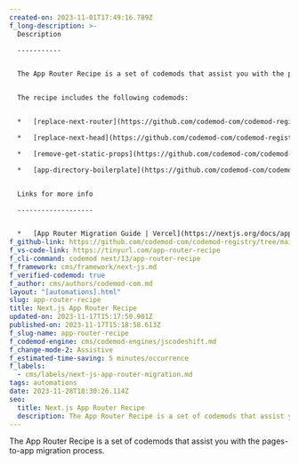 ```yaml
---
created-on: 2023-11-01T17:49:16.789Z
f_long-description: >-
  Description

  -----------


  The App Router Recipe is a set of codemods that assist you with the pages-to-app migration process.


  The recipe includes the following codemods:


  *   [replace-next-router](https://github.com/codemod-com/codemod-registry/tree/main/next/13/replace-next-router)

  *   [replace-next-head](https://github.com/codemod-com/codemod-registry/tree/main/next/13/replace-next-head)

  *   [remove-get-static-props](https://github.com/codemod-com/codemod-registry/tree/main/next/13/remove-get-static-props)

  *   [app-directory-boilerplate](https://github.com/codemod-com/codemod-registry/tree/main/next/13/app-directory-boilerplate)


  Links for more info

  -------------------


  *   [App Router Migration Guide | Vercel](https://nextjs.org/docs/app/building-your-application/upgrading/app-router-migration)
f_github-link: https://github.com/codemod-com/codemod-registry/tree/main/next/13/app-router-recipe
f_vs-code-link: https://tinyurl.com/app-router-recipe
f_cli-command: codemod next/13/app-router-recipe
f_framework: cms/framework/next-js.md
f_verified-codemod: true
f_author: cms/authors/codemod-com.md
layout: "[automations].html"
slug: app-router-recipe
title: Next.js App Router Recipe
updated-on: 2023-11-17T15:17:50.901Z
published-on: 2023-11-17T15:18:58.613Z
f_slug-name: app-router-recipe
f_codemod-engine: cms/codemod-engines/jscodeshift.md
f_change-mode-2: Assistive
f_estimated-time-saving: 5 minutes/occurrence
f_labels:
  - cms/labels/next-js-app-router-migration.md
tags: automations
date: 2023-11-28T18:30:26.114Z
seo:
  title: Next.js App Router Recipe
  description: The App Router Recipe is a set of codemods that assist you with the pages-to-app migration process.
---
```


The App Router Recipe is a set of codemods that assist you with the pages-to-app migration process.

